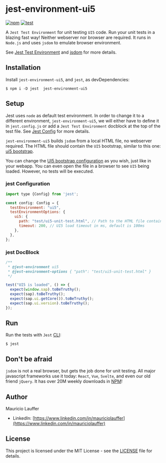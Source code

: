 # jest-environment-ui5

[![npm](https://img.shields.io/npm/v/jest-environment-ui5)](https://www.npmjs.com/package/jest-environment-ui5) [![test](https://github.com/mauriciolauffer/jest-environment-ui5/actions/workflows/test.yml/badge.svg)](https://github.com/mauriciolauffer/jest-environment-ui5/actions/workflows/test.yml)

A `Jest Test Environment` for unit testing `UI5` code. Run your unit tests in a blazing fast way! Neither webserver nor browser are required. It runs in `Node.js` and uses `jsdom` to emulate browser environment.

See [Jest Test Environment](https://jestjs.io/docs/configuration#testenvironment-string) and [jsdom](https://github.com/jsdom/jsdom) for more details.

## Installation

Install `jest-environment-ui5`, and `jest`, as devDependencies:

```shell
$ npm i -D jest  jest-environment-ui5
```

## Setup

Jest uses `node` as default test environment. In order to change it to a different environment, `jest-environment-ui5`, we will either have to define it in `jest.config.js` or add a `Jest Test Environment` docblock at the top of the test file. See [Jest Config](https://jestjs.io/docs/configuration#testenvironment-string) for more details.

`jest-environment-ui5` builds `jsdom` from a local HTML file, no webserver required. The HTML file should contain the `UI5` bootstrap, similar to this one: [ui5 bootstrap](test/fixtures/ui5-unit-test.html).

You can change the [UI5 bootstrap configuration](https://sapui5.hana.ondemand.com/sdk/#/topic/a04b0d10fb494d1cb722b9e341b584ba) as you wish, just like in your webapp. You can even open the file in a browser to see `UI5` being loaded. However, no tests will be executed.

### jest Configuration

```js
import type {Config} from 'jest';

const config: Config = {
  testEnvironment: "ui5",
  testEnvironmentOptions: {
    ui5: {
      path: "test/ui5-unit-test.html", // Path to the HTML file containing UI5 bootstrap
      timeout: 200, // UI5 load timeout in ms, default is 100ms
    },
  },
};
```

### jest DocBlock

```js
/**
 * @jest-environment ui5
 * @jest-environment-options { "path": "test/ui5-unit-test.html" }
 */

test("UI5 is loaded", () => {
  expect(window.sap).toBeTruthy();
  expect(sap).toBeTruthy();
  expect(sap.ui.getCore()).toBeTruthy();
  expect(sap.ui.version).toBeTruthy();
});
```

## Run

Run the tests with `Jest` [CLI](https://jestjs.io/docs/cli):

```shell
$ jest
```

## Don't be afraid

`jsdom` is not a real browser, but gets the job done for unit testing. All major javascript frameworks use it today: `React`, `Vue`, `Svelte`, and even our old friend `jQuery`. It has over 20M weekly downloads in [NPM](https://www.npmjs.com/package/jsdom)!

## Author

Mauricio Lauffer

- LinkedIn: [https://www.linkedin.com/in/mauriciolauffer](https://www.linkedin.com/in/mauriciolauffer)

## License

This project is licensed under the MIT License - see the [LICENSE](LICENSE) file for details.
